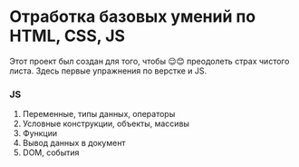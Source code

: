 # Отработка базовых умений по HTML, CSS, JS
Этот проект был создан для того, чтобы 😌😊 преодолеть страх чистого листа. Здесь первые упражнения по верстке и JS.
<h3> JS</h3>

1. Переменные, типы данных, операторы
2. Условные конструкции, объекты, массивы
3. Функции
4. Вывод данных в документ
5. DOM, события
